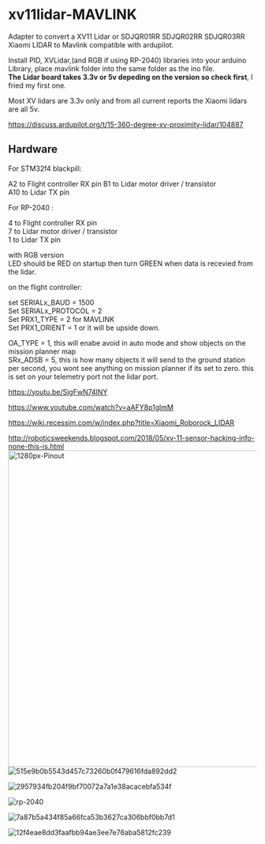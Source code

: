 





# xv11lidar-MAVLINK

Adapter to convert a XV11 Lidar or SDJQR01RR SDJQR02RR SDJQR03RR Xiaomi LIDAR  to Mavlink compatible with ardupilot.    

Install PID, XVLidar,(and RGB if using RP-2040) libraries into your arduino Library, place mavlink folder into the same folder as the ino file.      
**The Lidar board takes 3.3v or 5v depeding on the version so check first**, I fried my first one.    

Most XV lidars are 3.3v only and from all current reports the Xiaomi lidars are all 5v.

https://discuss.ardupilot.org/t/15-360-degree-xv-proximity-lidar/104887


## Hardware 

For STM32f4 blackpill:

A2 to Flight controller RX pin
B1 to Lidar motor driver / transistor   
A10 to Lidar TX pin 

For RP-2040 :

4 to Flight controller RX pin     
7 to Lidar motor driver / transistor   
1 to Lidar TX pin    

with RGB version   
LED should be RED on startup then turn GREEN when data is recevied from the lidar.
       

on the flight controller:

set SERIALx_BAUD         = 1500    
Set SERIALx_PROTOCOL     = 2     
Set PRX1_TYPE            = 2 for MAVLINK            
Set PRX1_ORIENT          = 1 or it will be upside down.

OA_TYPE = 1, this will enabe avoid in auto mode and show objects on the mission planner map       
SRx_ADSB = 5, this is how many objects it will send to the ground station per second, you wont see anything on mission planner if its set to zero. this is set on your telemetry port not the lidar port.   

https://youtu.be/SjgFwN74lNY

https://www.youtube.com/watch?v=aAFY8p1glmM


https://wiki.recessim.com/w/index.php?title=Xiaomi_Roborock_LIDAR


http://roboticsweekends.blogspot.com/2018/05/xv-11-sensor-hacking-info-none-this-is.html
<img width="640" alt="1280px-Pinout" src="https://github.com/geofrancis/xv11lidar-MAVLINK/assets/5570278/6802f6b8-282d-441b-8cfe-17312df8e5ca">
![515e9b0b5543d457c73260b0f479616fda892dd2](https://github.com/geofrancis/xv11lidar-MAVLINK/assets/5570278/d950ff4e-e0f4-4bde-94fc-9804446b995f)

![2957934fb204f9bf70072a7a1e38acacebfa534f](https://github.com/geofrancis/xv11lidar-MAVLINK/assets/5570278/8ada8f21-1385-4306-b6bb-5f9f68f1df73)


![rp-2040](https://github.com/geofrancis/xv11lidar-MAVLINK/assets/5570278/a983a05c-c033-47e9-bf40-95a06872bcf1)





![7a87b5a434f85a66fca53b3627ca306bbf0bb7d1](https://github.com/geofrancis/xv11lidar-MAVLINK/assets/5570278/6acebec4-f0ae-4b1a-96b7-893702f288e5)

![12f4eae8dd3faafbb94ae3ee7e76aba5812fc239](https://github.com/geofrancis/xv11lidar-MAVLINK/assets/5570278/c621cd6c-f3a8-4c0e-bdbb-5bff881c27f2)
